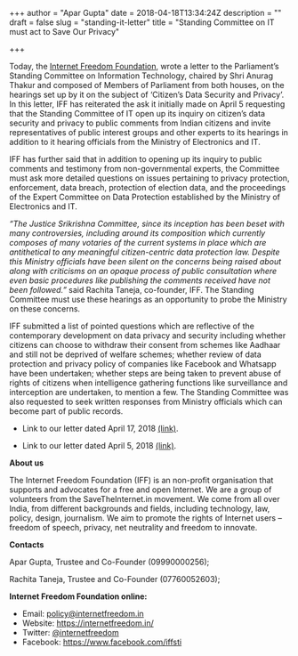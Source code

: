 +++
author = "Apar Gupta"
date = 2018-04-18T13:34:24Z
description = ""
draft = false
slug = "standing-it-letter"
title = "Standing Committee on IT must act to Save Our Privacy"

+++


Today, the [Internet Freedom Foundation](http://www.internetfreedom.in), wrote a letter to the Parliament’s Standing Committee on Information Technology, chaired by Shri Anurag Thakur and composed of Members of Parliament from both houses, on the hearings set up by it on the subject of ‘Citizen’s Data Security and Privacy’. In this letter, IFF has reiterated the ask it initially made on April 5 requesting that the Standing Committee of IT open up its inquiry on citizen’s data security and privacy to public comments from Indian citizens and invite representatives of public interest groups and other experts to its hearings in addition to it hearing officials from the Ministry of Electronics and IT. 

IFF has further said that in addition to opening up its inquiry to public comments and testimony from non-governmental experts, the Committee must ask more detailed questions on issues pertaining to privacy protection, enforcement, data breach, protection of election data, and the proceedings of the Expert Committee on Data Protection established by the Ministry of Electronics and IT. 

*“The Justice Srikrishna Committee, since its inception has been beset with many controversies, including around its composition which currently composes of many votaries of the current systems in place which are antithetical to any meaningful citizen-centric data protection law. Despite this Ministry officials have been silent on the concerns being raised about along with criticisms on an opaque process of public consultation where even basic procedures like publishing the comments received have not been followed.”* said Rachita Taneja, co-founder, IFF. The Standing Committee must use these hearings as an opportunity to probe the Ministry on these concerns.

IFF submitted a list of pointed questions which are reflective of the contemporary development on data privacy and security including whether citizens can choose to withdraw their consent from schemes like Aadhaar and still not be deprived of welfare schemes; whether review of data protection and privacy policy of companies like Facebook and Whatsapp have been undertaken; whether steps are being taken to prevent abuse of rights of citizens when intelligence gathering functions like surveillance and interception are undertaken, to mention a few. The Standing Committee was also requested to seek written responses from Ministry officials which can become part of public records.

* Link to our letter dated April 17, 2018  [(link)](https://drive.google.com/file/d/0B9LKE-1DkhtFdURhWml3cC1kXy1Remd5dnFUNTY3VUdoa2tN/view?usp=sharing). 

* Link to our letter dated April 5, 2018  [(link)](https://drive.google.com/file/d/0B9LKE-1DkhtFcUlObWtpNjRUbUhYb2Y4b0JKS2IwVTBYSFNZ/view?usp=sharing). 

**About us**

The Internet Freedom Foundation (IFF) is an non-profit organisation that supports and advocates for a free and open Internet. We are a group of volunteers from the SaveTheInternet.in movement. We come from all over India, from different backgrounds and fields, including technology, law, policy, design, journalism. We aim to promote the rights of Internet users – freedom of speech, privacy, net neutrality and freedom to innovate.

**Contacts**

Apar Gupta, Trustee and Co-Founder (09990000256);

Rachita Taneja, Trustee and Co-Founder (07760052603); 

**Internet Freedom Foundation online:**

* Email: policy@internetfreedom.in
* Website: https://internetfreedom.in/ 
* Twitter: [@internetfreedom](http://www.twitter.com/internetfreedom)
* Facebook: https://www.facebook.com/iffsti


